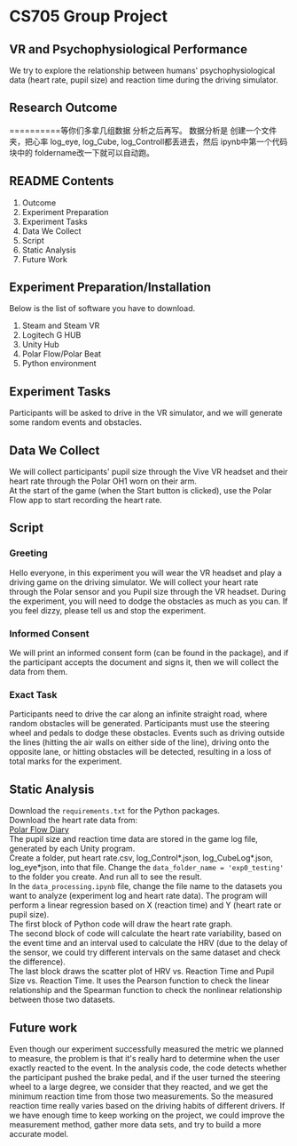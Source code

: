 # CS705 Group Project
## VR and Psychophysiological Performance
We try to explore the relationship between humans' psychophysiological data (heart rate, pupil size) and reaction time during the driving simulator.

## Research Outcome

==========等你们多拿几组数据 分析之后再写。 数据分析是 创建一个文件夹，把心率 log_eye, log_Cube, log_Controll都丢进去，然后 ipynb中第一个代码块中的 foldername改一下就可以自动跑。

## README Contents

1. Outcome
2. Experiment Preparation
3. Experiment Tasks
4. Data We Collect
5. Script
6. Static Analysis
7. Future Work


## Experiment Preparation/Installation

Below is the list of software you have to download.
1. Steam and Steam VR
2. Logitech G HUB
3. Unity Hub
4. Polar Flow/Polar Beat
5. Python environment

## Experiment Tasks

Participants will be asked to drive in the VR simulator, and we will generate some random events and obstacles.  

## Data We Collect

We will collect participants' pupil size through the Vive VR headset and their heart rate through the Polar OH1 worn on their arm.   
At the start of the game (when the Start button is clicked), use the Polar Flow app to start recording the heart rate.

## Script

### Greeting

Hello everyone, in this experiment you will wear the VR headset and play a driving game on the driving simulator. We will collect your heart rate through the Polar sensor and you Pupil size through the VR headset. During the experiment, you will need to dodge the obstacles as much as you can. If you feel dizzy, please tell us and stop the experiment.  


### Informed Consent

We will print an informed consent form (can be found in the package), and if the participant accepts the document and signs it, then we will collect the data from them.

### Exact Task

Participants need to drive the car along an infinite straight road, where random obstacles will be generated. Participants must use the steering wheel and pedals to dodge these obstacles. Events such as driving outside the lines (hitting the air walls on either side of the line), driving onto the opposite lane, or hitting obstacles will be detected, resulting in a loss of total marks for the experiment.

## Static Analysis

Download the `requirements.txt` for the Python packages.  
Download the heart rate data from:  
[Polar Flow Diary](https://flow.polar.com/diary/training-list)  
The pupil size and reaction time data are stored in the game log file, generated by each Unity program.  
Create a folder, put heart rate.csv, log_Control*.json, log_CubeLog*.json, log_eye*json, into that file. Change the `data_folder_name = 'exp0_testing'` to the folder you create. And run all to see the result.  
In the `data_processing.ipynb` file, change the file name to the datasets you want to analyze (experiment log and heart rate data). The program will perform a linear regression based on X (reaction time) and Y (heart rate or pupil size).  
The first block of Python code will draw the heart rate graph.  
The second block of code will calculate the heart rate variability, based on the event time and an interval used to calculate the HRV (due to the delay of the sensor, we could try different intervals on the same dataset and check the difference).  
The last block draws the scatter plot of HRV vs. Reaction Time and Pupil Size vs. Reaction Time. It uses the Pearson function to check the linear relationship and the Spearman function to check the nonlinear relationship between those two datasets.

## Future work

Even though our experiment successfully measured the metric we planned to measure, the problem is that it's really hard to determine when the user exactly reacted to the event. In the analysis code, the code detects whether the participant pushed the brake pedal, and if the user turned the steering wheel to a large degree, we consider that they reacted, and we get the minimum reaction time from those two measurements.
So the measured reaction time really varies based on the driving habits of different drivers. If we have enough time to keep working on the project, we could improve the measurement method, gather more data sets, and try to build a more accurate model.
